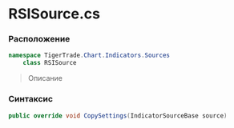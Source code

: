 
# RSISource.cs
### Расположение
```csharp
namespace TigerTrade.Chart.Indicators.Sources  
    class RSISource
```

> Описание

### Синтаксис
```csharp
public override void CopySettings(IndicatorSourceBase source)
```

